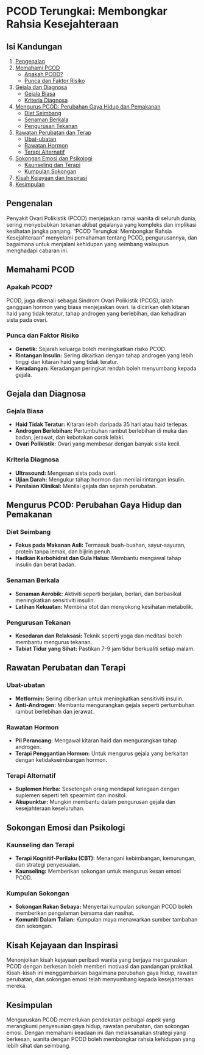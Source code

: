 # PCOD Terungkai: Membongkar Rahsia Kesejahteraan

## Isi Kandungan

1. [Pengenalan](#Pengenalan)
2. [Memahami PCOD](#Memahami-PCOD)
    - [Apakah PCOD?](#Apakah-PCOD?)
    - [Punca dan Faktor Risiko](#Punca-dan-Faktor-Risiko)
3. [Gejala dan Diagnosa](#Gejala-dan-Diagnosa)
    - [Gejala Biasa](#Gejala-Biasa)
    - [Kriteria Diagnosa](#Kriteria-Diagnosa)
4. [Mengurus PCOD: Perubahan Gaya Hidup dan Pemakanan](#Mengurus-PCOD-Perubahan-Gaya-Hidup-dan-Pemakanan)
    - [Diet Seimbang](#Diet-Seimbang)
    - [Senaman Berkala](#Senaman-berkala)
    - [Pengurusan Tekanan](#Pengurusan-Tekanan)
5. [Rawatan Perubatan dan Terap](#Rawatan-Perubatan-dan-Terap)
    - [Ubat-ubatan](#Ubat-ubatan)
    - [Rawatan Hormon](#Rawatan-Hormon)
    - [Terapi Alternatif](#Terapi-Alternatif)
6. [Sokongan Emosi dan Psikologi](#Sokongan-Emosi-dan-Psikologi)
    - [Kaunseling dan Terapi](#Kaunseling-dan-Terapi)
    - [Kumpulan Sokongan](#Kumpulan-Sokongan)
7. [Kisah Kejayaan dan Inspirasi](#Kisah-Kejayaan-dan-Inspirasi)
8. [Kesimpulan](#Kesimpulan)

## Pengenalan

Penyakit Ovari Polikistik (PCOD) menjejaskan ramai wanita di seluruh dunia, sering menyebabkan tekanan akibat gejalanya yang kompleks dan implikasi kesihatan jangka panjang. “PCOD Terungkai: Membongkar Rahsia Kesejahteraan” menyelami pemahaman tentang PCOD, pengurusannya, dan bagaimana untuk menjalani kehidupan yang seimbang walaupun menghadapi cabaran ini.

## Memahami PCOD

### Apakah PCOD?

PCOD, juga dikenali sebagai Sindrom Ovari Polikistik (PCOS), ialah gangguan hormon yang biasa menjejaskan ovari. Ia dicirikan oleh kitaran haid yang tidak teratur, tahap androgen yang berlebihan, dan kehadiran sista pada ovari.

### Punca dan Faktor Risiko

- **Genetik:** Sejarah keluarga boleh meningkatkan risiko PCOD.
- **Rintangan Insulin:** Sering dikaitkan dengan tahap androgen yang lebih tinggi dan kitaran haid yang tidak teratur.
- **Keradangan:** Keradangan peringkat rendah boleh menyumbang kepada gejala.

## Gejala dan Diagnosa

### Gejala Biasa

- **Haid Tidak Teratur:** Kitaran lebih daripada 35 hari atau haid terlepas.
- **Androgen Berlebihan:** Pertumbuhan rambut berlebihan di muka dan badan, jerawat, dan kebotakan corak lelaki.
- **Ovari Polikistik:** Ovari yang membesar dengan banyak sista kecil.

### Kriteria Diagnosa

- **Ultrasound:** Mengesan sista pada ovari.
- **Ujian Darah:** Mengukur tahap hormon dan menilai rintangan insulin.
- **Penilaian Klinikal:** Menilai gejala dan sejarah perubatan.

## Mengurus PCOD: Perubahan Gaya Hidup dan Pemakanan

### Diet Seimbang

- **Fokus pada Makanan Asli:** Termasuk buah-buahan, sayur-sayuran, protein tanpa lemak, dan bijirin penuh.
- **Hadkan Karbohidrat dan Gula Halus:** Membantu mengawal tahap insulin dan berat badan.

### Senaman Berkala

- **Senaman Aerobik:** Aktiviti seperti berjalan, berlari, dan berbasikal meningkatkan sensitiviti insulin.
- **Latihan Kekuatan:** Membina otot dan menyokong kesihatan metabolik.

### Pengurusan Tekanan

- **Kesedaran dan Relaksasi:** Teknik seperti yoga dan meditasi boleh membantu mengurus tekanan.
- **Tabiat Tidur yang Sihat:** Pastikan 7-9 jam tidur berkualiti setiap malam.

## Rawatan Perubatan dan Terapi

### Ubat-ubatan

- **Metformin:** Sering diberikan untuk meningkatkan sensitiviti insulin.
- **Anti-Androgen:** Membantu mengurangkan gejala seperti pertumbuhan rambut berlebihan dan jerawat.

### Rawatan Hormon

- **Pil Perancang:** Mengawal kitaran haid dan mengurangkan tahap androgen.
- **Terapi Penggantian Hormon:** Untuk mengurus gejala yang berkaitan dengan ketidakseimbangan hormon.

### Terapi Alternatif

- **Suplemen Herba:** Sesetengah orang mendapat kelegaan dengan suplemen seperti teh spearmint dan inositol.
- **Akupunktur:** Mungkin membantu dalam pengurusan gejala dan kesejahteraan keseluruhan.

## Sokongan Emosi dan Psikologi

### Kaunseling dan Terapi

- **Terapi Kognitif-Perilaku (CBT):** Menangani kebimbangan, kemurungan, dan strategi penyesuaian.
- **Kaunseling:** Memberikan sokongan untuk mengurus kesan emosi PCOD.

### Kumpulan Sokongan

- **Sokongan Rakan Sebaya:** Menyertai kumpulan sokongan PCOD boleh memberikan pengalaman bersama dan nasihat.
- **Komuniti Dalam Talian:** Kumpulan maya menawarkan sumber tambahan dan sokongan.

## Kisah Kejayaan dan Inspirasi

Menonjolkan kisah kejayaan peribadi wanita yang berjaya menguruskan PCOD dengan berkesan boleh memberi motivasi dan pandangan praktikal. Kisah-kisah ini menggambarkan bagaimana perubahan gaya hidup, rawatan perubatan, dan sokongan emosi telah menyumbang kepada kesejahteraan mereka.

## Kesimpulan

Menguruskan PCOD memerlukan pendekatan pelbagai aspek yang merangkumi penyesuaian gaya hidup, rawatan perubatan, dan sokongan emosi. Dengan memahami keadaan ini dan melaksanakan strategi yang berkesan, wanita dengan PCOD boleh membongkar rahsia kehidupan yang lebih sihat dan seimbang.
